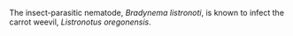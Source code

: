 The insect-parasitic nematode, <em>Bradynema listronoti</em>, is known to infect the carrot weevil, <em>Listronotus oregonensis</em>. 
